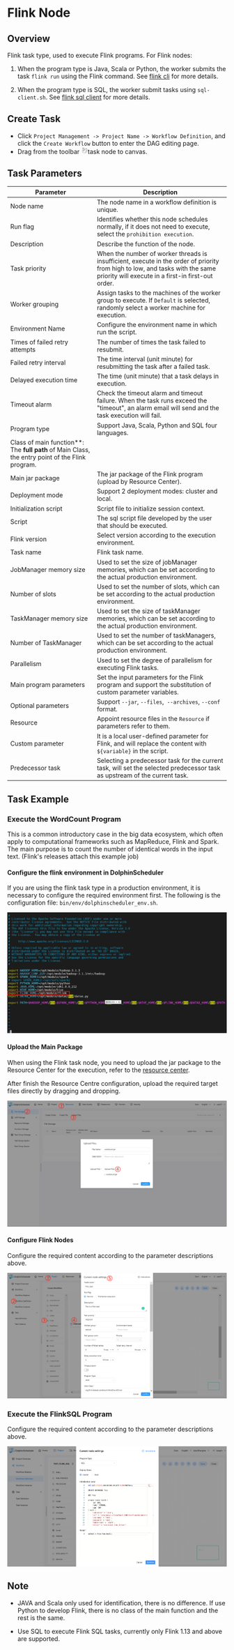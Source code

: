 # Flink Node

## Overview

Flink task type, used to execute Flink programs. For Flink nodes:

1. When the program type is Java, Scala or Python, the worker submits the task `flink run` using the Flink command. See [flink cli](https://nightlies.apache.org/flink/flink-docs-release-1.14/docs/deployment/cli/) for more details.

2. When the program type is SQL, the worker submit tasks using `sql-client.sh`. See [flink sql client](https://nightlies.apache.org/flink/flink-docs-master/docs/dev/table/sqlclient/) for more details.

## Create Task

- Click `Project Management -> Project Name -> Workflow Definition`, and click the `Create Workflow` button to enter the DAG editing page.
- Drag from the toolbar <img src="../../../../img/tasks/icons/flink.png" width="15"/>task node to canvas.

## Task Parameters

| **Parameter** | **Description** |
| ------- | ---------- |
| Node name | The node name in a workflow definition is unique. |
| Run flag | Identifies whether this node schedules normally, if it does not need to execute, select the `prohibition execution`. |
| Description | Describe the function of the node. |
| Task priority | When the number of worker threads is insufficient, execute in the order of priority from high to low, and tasks with the same priority will execute in a first-in first-out order. |
| Worker grouping | Assign tasks to the machines of the worker group to execute. If `Default` is selected, randomly select a worker machine for execution. |
| Environment Name | Configure the environment name in which run the script. |
| Times of failed retry attempts | The number of times the task failed to resubmit. |
| Failed retry interval | The time interval (unit minute) for resubmitting the task after a failed task. |
| Delayed execution time | The time (unit minute) that a task delays in execution. |
| Timeout alarm | Check the timeout alarm and timeout failure. When the task runs exceed the "timeout", an alarm email will send and the task execution will fail. |
| Program type | Support Java, Scala, Python and SQL four languages. |
| Class of main function**: The **full path** of Main Class, the entry point of the Flink program. |
| Main jar package | The jar package of the Flink program (upload by Resource Center). |
| Deployment mode | Support 2 deployment modes: cluster and local. |
| Initialization script | Script file to initialize session context. |
| Script | The sql script file developed by the user that should be executed. |
| Flink version | Select version according to the execution environment. |
| Task name | Flink task name. |
| JobManager memory size | Used to set the size of jobManager memories, which can be set according to the actual production environment. |
| Number of slots | Used to set the number of slots, which can be set according to the actual production environment. |
| TaskManager memory size | Used to set the size of taskManager memories, which can be set according to the actual production environment. |
| Number of TaskManager | Used to set the number of taskManagers, which can be set according to the actual production environment. |
| Parallelism | Used to set the degree of parallelism for executing Flink tasks. |
| Main program parameters | Set the input parameters for the Flink program and support the substitution of custom parameter variables. |
| Optional parameters | Support `--jar`, `--files`,` --archives`, `--conf` format. |
| Resource | Appoint resource files in the `Resource` if parameters refer to them. |
| Custom parameter | It is a local user-defined parameter for Flink, and will replace the content with `${variable}` in the script. |
| Predecessor task | Selecting a predecessor task for the current task, will set the selected predecessor task as upstream of the current task. |

## Task Example

### Execute the WordCount Program

This is a common introductory case in the big data ecosystem, which often apply to computational frameworks such as MapReduce, Flink and Spark. The main purpose is to count the number of identical words in the input text. (Flink's releases attach this example job)

#### Configure the flink environment in DolphinScheduler

If you are using the flink task type in a production environment, it is necessary to configure the required environment first. The following is the configuration file: `bin/env/dolphinscheduler_env.sh`.

![demo-flink-simple](../../../../img/tasks/demo/flink_task01.png)

#### Upload the Main Package

When using the Flink task node, you need to upload the jar package to the Resource Center for the execution, refer to the [resource center](../resource/configuration.md).

After finish the Resource Centre configuration, upload the required target files directly by dragging and dropping.

![resource_upload](../../../../img/tasks/demo/upload_jar.png)

#### Configure Flink Nodes

Configure the required content according to the parameter descriptions above.

![demo-flink-simple](../../../../img/tasks/demo/flink_task02.png)

### Execute the FlinkSQL Program

Configure the required content according to the parameter descriptions above.

![demo-flink-sql-simple](../../../../img/tasks/demo/flink_sql_test.png)

## Note

- JAVA and Scala only used for identification, there is no difference. If use Python to develop Flink, there is no class of the main function and the rest is the same.

- Use SQL to execute Flink SQL tasks, currently only Flink 1.13 and above are supported.
